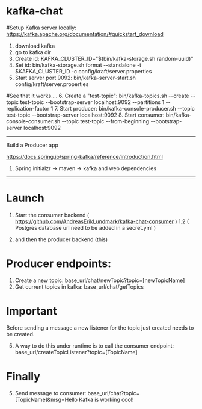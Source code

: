 # kafka-chat

#Setup Kafka server locally:
https://kafka.apache.org/documentation/#quickstart_download
1. download kafka
2. go to kafka dir
3. Create id: KAFKA_CLUSTER_ID="$(bin/kafka-storage.sh random-uuid)"
4. Set id: bin/kafka-storage.sh format --standalone -t $KAFKA_CLUSTER_ID -c config/kraft/server.properties
5. Start server port 9092: bin/kafka-server-start.sh config/kraft/server.properties

#See that it works.... 
6. Create a "test-topic": bin/kafka-topics.sh --create --topic test-topic --bootstrap-server localhost:9092 --partitions 1 --replication-factor 1
7. Start producer: bin/kafka-console-producer.sh --topic test-topic --bootstrap-server localhost:9092
8. Start consumer: bin/kafka-console-consumer.sh --topic test-topic --from-beginning --bootstrap-server localhost:9092

---------------------------------------------------------------------------------

Build a Producer app

https://docs.spring.io/spring-kafka/reference/introduction.html

1. Spring initialzr -> maven -> kafka and web dependencies
---------------------------------------------------------------------------------

# Launch
1. Start the consumer backend ( https://github.com/AndreasErikLundmark/kafka-chat-consumer )
1.2 ( Postgres database url need to be added in a secret.yml )

2. and then the producer backend (this)


# Producer endpoints:
1. Create a new topic: base_url/chat/newTopic?topic=[newTopicName]
2. Get current topics in kafka: base_url/chat/getTopics
 
# Important
Before sending a message a new listener for the topic just created needs to be created.

5. A way to do this under runtime is to call the consumer endpoint: 
base_url/createTopicListener?topic=[TopicName]

# Finally
5. Send message to consumer: base_url/chat?topic=[TopicName]&msg=Hello Kafka is working cool!

